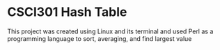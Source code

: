 # CSCI301 Hash Table
This project was created using Linux and its terminal and used Perl as a programming language to sort, averaging, and find largest value

